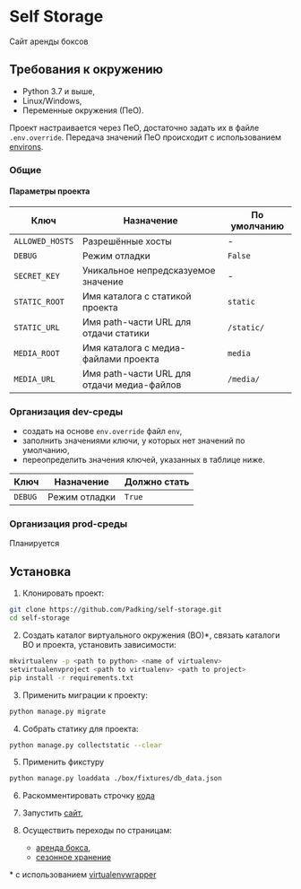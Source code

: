 # Self Storage

Сайт аренды боксов

## Требования к окружению

* Python 3.7 и выше,
* Linux/Windows,
* Переменные окружения (ПеО).

Проект настраивается через ПеО, достаточно задать их в файле `.env.override`.
Передача значений ПеО происходит с использованием [environs](https://pypi.org/project/environs/).

### Общие

#### Параметры проекта

|       Ключ        |     Назначение     |   По умолчанию   |
|-------------------|------------------|------------------|
|`ALLOWED_HOSTS`| Разрешённые хосты | - |
|`DEBUG`| Режим отладки | `False` |
|`SECRET_KEY`| Уникальное непредсказуемое значение | - |
|`STATIC_ROOT`| Имя каталога с статикой проекта |`static`|
|`STATIC_URL`| Имя path-части URL для отдачи статики |`/static/`|
|`MEDIA_ROOT`| Имя каталога с медиа-файлами проекта |`media`|
|`MEDIA_URL`| Имя path-части URL для отдачи медиа-файлов |`/media/`|

### Организация dev-среды

- создать на основе `env.override` файл `env`,
- заполнить значениями ключи, у которых нет значений по умолчанию,
- переопределить значения ключей, указанных в таблице ниже.

|       Ключ        |     Назначение     |   Должно стать   |
|-------------------|------------------|------------------|
|`DEBUG`| Режим отладки | `True` |


### Организация prod-среды

Планируется

## Установка

1. Клонировать проект:
```sh
git clone https://github.com/Padking/self-storage.git
cd self-storage
```
2. Создать каталог виртуального окружения (ВО)*,
   связать каталоги ВО и проекта,
   установить зависимости:
```sh
mkvirtualenv -p <path to python> <name of virtualenv>
setvirtualenvproject <path to virtualenv> <path to project>
pip install -r requirements.txt
```

3. Применить миграции к проекту:
```sh
python manage.py migrate
```

4. Собрать статику для проекта:
```sh
python manage.py collectstatic --clear
```

5. Применить фикстуру
```sh
python manage.py loaddata ./box/fixtures/db_data.json
```

6. Раскомментировать строчку [кода](https://github.com/Padking/self-storage/blob/f32cbf4fa5930e150ed84a39eab8d4d61b9c1465/selfstorage/box/forms.py#L20)

7. Запустить [сайт](http://127.0.0.1:8000/),

8. Осуществить переходы по страницам:
    - [аренда бокса](http://127.0.0.1:8000/box-rental/),
    - [сезонное хранение](http://127.0.0.1:8000/seasonal-keeping/)



\* с использованием [virtualenvwrapper](https://virtualenvwrapper.readthedocs.io/en/latest/index.html)
